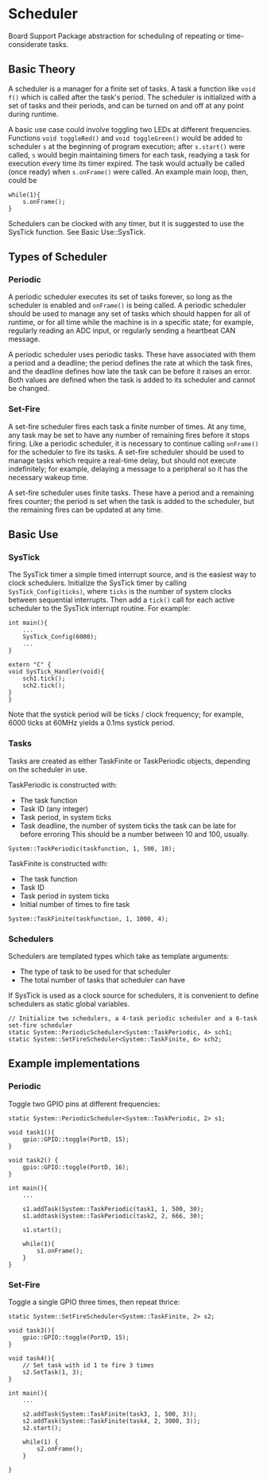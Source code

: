 # Scheduler

Board Support Package abstraction for scheduling of repeating or time-considerate tasks.

## Basic Theory

A scheduler is a manager for a finite set of tasks. A task a function like `void f()` which is called after the task's period. The scheduler is initialized with a set of tasks and their periods, and can be turned on and off at any point during runtime.

A basic use case could involve toggling two LEDs at different frequencies. Functions `void toggleRed()` and `void toggleGreen()` would be added to scheduler `s` at the beginning of program execution; after `s.start()` were called, `s` would begin maintaining timers for each task, readying a task for execution every time its timer expired. The task would actually be called (once ready) when `s.onFrame()` were called. An example main loop, then, could be

```
while(1){
    s.onFrame();
}
```

Schedulers can be clocked with any timer, but it is suggested to use the SysTick function. See Basic Use::SysTick.

## Types of Scheduler

### Periodic

A periodic scheduler executes its set of tasks forever, so long as the scheduler is enabled and `onFrame()` is being called. A periodic scheduler should be used to manage any set of tasks which should happen for all of runtime, or for all time while the machine is in a specific state; for example, regularly reading an ADC input, or regularly sending a heartbeat CAN message. 

A periodic scheduler uses periodic tasks. These have associated with them a period and a deadline; the period defines the rate at which the task fires, and the deadline defines how late the task can be before it raises an error. Both values are defined when the task is added to its scheduler and cannot be changed.

### Set-Fire

A set-fire scheduler fires each task a finite number of times. At any time, any task may be set to have any number of remaining fires before it stops firing. Like a periodic scheduler, it is necessary to continue calling `onFrame()` for the scheduler to fire its tasks. A set-fire scheduler should be used to manage tasks which require a real-time delay, but should not execute indefinitely; for example, delaying a message to a peripheral so it has the necessary wakeup time. 

A set-fire scheduler uses finite tasks. These have a period and a remaining fires counter; the period is set when the task is added to the scheduler, but the remaining fires can be updated at any time. 

## Basic Use

### SysTick

The SysTick timer a simple timed interrupt source, and is the easiest way to clock schedulers. Initialize the SysTick timer by calling `SysTick_Config(ticks)`, where `ticks` is the number of system clocks between sequential interrupts. Then add a `tick()` call for each active scheduler to the SysTick interrupt routine. For example:

```
int main(){
    ...
    SysTick_Config(6000);
    ...
}

extern "C" {
void SysTick_Handler(void){
    sch1.tick();
    sch2.tick();
}
}
```

Note that the systick period will be ticks / clock frequency; for example, 6000 ticks at 60MHz yields a 0.1ms systick period.

### Tasks

Tasks are created as either TaskFinite or TaskPeriodic objects, depending on the scheduler in use.

TaskPeriodic is constructed with:
- The task function
- Task ID (any integer)
- Task period, in system ticks
- Task deadline, the number of system ticks the task can be late for before erroring
    This should be a number between 10 and 100, usually. 

```
System::TaskPeriodic(taskfunction, 1, 500, 10);
```

TaskFinite is constructed with:
- The task function
- Task ID
- Task period in system ticks
- Initial number of times to fire task

```
System::TaskFinite(taskfunction, 1, 1000, 4);
```

### Schedulers

Schedulers are templated types which take as template arguments:
- The type of task to be used for that scheduler
- The total number of tasks that scheduler can have

If SysTick is used as a clock source for schedulers, it is convenient to define schedulers as static global variables.

```
// Initialize two schedulers, a 4-task periodic scheduler and a 6-task set-fire scheduler
static System::PeriodicScheduler<System::TaskPeriodic, 4> sch1;
static System::SetFireScheduler<System::TaskFinite, 6> sch2;
```

## Example implementations

### Periodic 

Toggle two GPIO pins at different frequencies:

```
static System::PeriodicScheduler<System::TaskPeriodic, 2> s1;

void task1(){
    gpio::GPIO::toggle(PortD, 15);
}

void task2() {
    gpio::GPIO::toggle(PortD, 16);
}

int main(){
    ...
        
    s1.addTask(System::TaskPeriodic(task1, 1, 500, 30);
    s1.addtask(System::TaskPeriodic(task2, 2, 666, 30);

    s1.start();

    while(1){
        s1.onFrame();
    }
}
```

### Set-Fire

Toggle a single GPIO three times, then repeat thrice:

```
static System::SetFireScheduler<System::TaskFinite, 2> s2;

void task3(){
    gpio::GPIO::toggle(PortD, 15);
}

void task4(){
    // Set task with id 1 to fire 3 times
    s2.SetTask(1, 3);
}

int main(){
    ...

    s2.addTask(System::TaskFinite(task3, 1, 500, 3));
    s2.addTask(System::TaskFinite(task4, 2, 3000, 3));
    s2.start();

    while(1) {
        s2.onFrame();
    }

}
```

